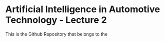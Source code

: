 # Artificial Intelligence in Automotive Technology - Lecture 2
This is the Github Repository that belongs to the 
